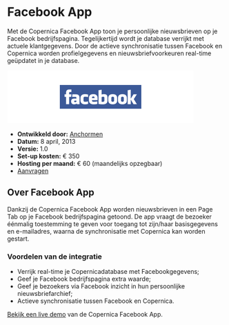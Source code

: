 # Facebook App

Met de Copernica Facebook App toon je persoonlijke nieuwsbrieven op je
Facebook bedrijfspagina. Tegelijkertijd wordt je database verrijkt met
actuele klantgegevens. Door de actieve synchronisatie tussen Facebook en
Copernica worden profielgegevens en nieuwsbriefvoorkeuren real-time
geüpdatet in je database.

![Facebook App](../images/facebook-testpanel-integration.png)

-   **Ontwikkeld door:**
    [Anchormen](http://www.anchormen.nl/diensten/producten/copernica-facebook-app/ "Anchormen")
-   **Datum:** 8 april, 2013
-   **Versie:** 1.0
-   **Set-up kosten:** € 350
-   **Hosting per maand:** € 60 (maandelijks opzegbaar)
-   [Aanvragen](http://www.anchormen.nl/diensten/producten/copernica-facebook-app/aanvraag-abonnement/ "Aanvragen Facebook app")

Over Facebook App
-----------------

Dankzij de Copernica Facebook App worden nieuwsbrieven in een Page Tab
op je Facebook bedrijfspagina getoond. De app vraagt de bezoeker
éénmalig toestemming te geven voor toegang tot zijn/haar basisgegevens
en e-mailadres, waarna de synchronisatie met Copernica kan worden
gestart.

### Voordelen van de integratie

-   Verrijk real-time je Copernicadatabase met Facebookgegevens;
-   Geef je Facebook bedrijfspagina extra waarde;
-   Geef je bezoekers via Facebook inzicht in hun persoonlijke
    nieuwsbriefarchief;
-   Actieve synchronisatie tussen Facebook en Copernica.

[Bekijk een live
demo](http://www.facebook.com/pages/AnchorMen/487179701332987?v=app_326866427413225)
van de Copernica Facebook App.
